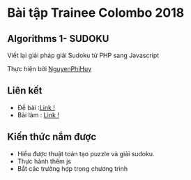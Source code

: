 # Bài tập Trainee Colombo 2018

## Algorithms 1- SUDOKU
Viết lại giải pháp giải Sudoku từ PHP sang Javascript

Thực hiện bởi [NguyenPhiHuy](https://github.com/huynhan147)

## Liên kết

- Đề bài :[Link !](https://github.com/mirahman/PHP-Data-Structure-and-Algorithms/blob/master/Algorithms/Recursion-DP-Others/BacktrackingSudoku.php)
- Bài làm : [Link !](https://huynhan147.github.io/sudoku/)

## Kiến thức nắm được

- Hiểu được thuật toán tạo puzzle và giải sudoku.
- Thực hành thêm js
- Bắt các trường hợp trong chương trình
